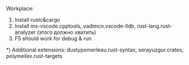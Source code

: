 Workplace:

1) Install rustc&cargo
2) Install ms-vscode.cpptools, vadimcn.vscode-lldb, rust-lang.rust-analyzer (этого должно хватить)
3) F5 should work for debug & run

*) Additional extensions: dustypomerleau.rust-syntax, serayuzgur.crates, 
polymeilex.rust-targets